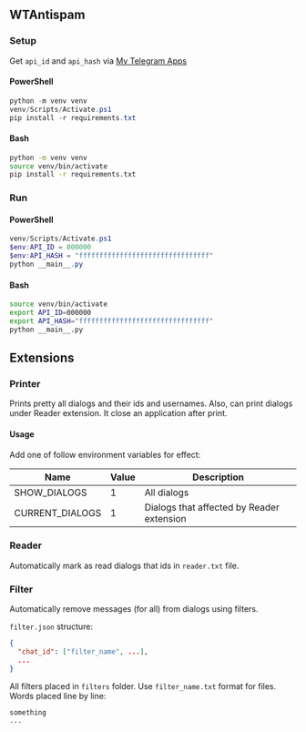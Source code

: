 ## WTAntispam

### Setup
Get `api_id` and `api_hash` via [My Telegram Apps](https://my.telegram.org/apps)

#### PowerShell
```powershell
python -m venv venv
venv/Scripts/Activate.ps1
pip install -r requirements.txt
```
#### Bash
```bash
python -m venv venv
source venv/bin/activate
pip install -r requirements.txt
```

### Run
#### PowerShell
```powershell
venv/Scripts/Activate.ps1
$env:API_ID = 000000
$env:API_HASH = "ffffffffffffffffffffffffffffffff"
python __main__.py
```
#### Bash
```bash
source venv/bin/activate
export API_ID=000000
export API_HASH="ffffffffffffffffffffffffffffffff"
python __main__.py
```

## Extensions
### Printer
Prints pretty all dialogs and their ids and usernames. Also, can print dialogs under Reader extension.
It close an application after print.
#### Usage
Add one of follow environment variables for effect:

Name|Value|Description
---|---|---
SHOW_DIALOGS|1|All dialogs
CURRENT_DIALOGS|1|Dialogs that affected by Reader extension

### Reader
Automatically mark as read dialogs that ids in `reader.txt` file.

### Filter
Automatically remove messages (for all) from dialogs using filters.

`filter.json` structure:
```json
{
  "chat_id": ["filter_name", ...],
  ...
}
```
All filters placed in `filters` folder. Use `filter_name.txt` format for files. Words placed line by line:
```text
something
...
```